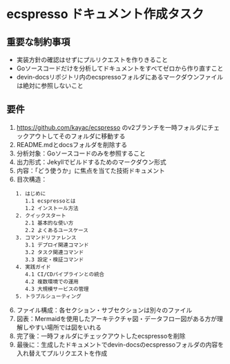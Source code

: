 # ecspresso ドキュメント作成タスク

## 重要な制約事項

- 実装方針の確認はせずにプルリクエストを作りきること
- Goソースコードだけを分析してドキュメントをすべてゼロから作り直すこと
- devin-docsリポジトリ内のecspressoフォルダにあるマークダウンファイルは絶対に参照しないこと

## 要件

1. https://github.com/kayac/ecspresso のv2ブランチを一時フォルダにチェックアウトしてそのフォルダに移動する
2. README.mdとdocsフォルダを削除する
3. 分析対象：Goソースコードのみを参照すること
4. 出力形式：Jekyllでビルドするためのマークダウン形式
5. 内容：「どう使うか」に焦点を当てた技術ドキュメント
6. 目次構造：

```
   1. はじめに
      1.1 ecspressoとは
      1.2 インストール方法
   2. クイックスタート
      2.1 基本的な使い方
      2.2 よくあるユースケース
   3. コマンドリファレンス
      3.1 デプロイ関連コマンド
      3.2 タスク関連コマンド
      3.3 設定・検証コマンド
   4. 実践ガイド
      4.1 CI/CDパイプラインとの統合
      4.2 複数環境での運用
      4.3 大規模サービスの管理
   5. トラブルシューティング
```

6. ファイル構成：各セクション・サブセクションは別々のファイル
7. 図表：Mermaidを使用したアーキテクチャ図・データフロー図がある方が理解しやすい場所では図をいれる
8. 完了後：一時フォルダにチェックアウトしたecspressoを削除
9. 最後に：生成したドキュメントでdevin-docsのecspressoフォルダの内容を入れ替えてプルリクエストを作成
